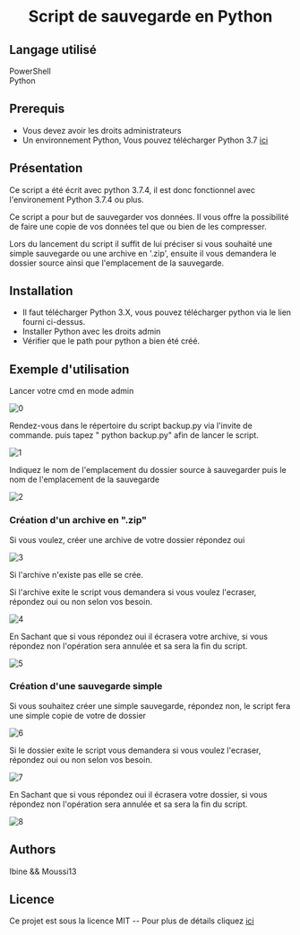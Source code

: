 <center> <h1>Script de sauvegarde en Python</h1> </center>

## Langage utilisé ##  

PowerShell  
Python 

## Prerequis ##
- Vous devez avoir les droits administrateurs  
- Un environnement Python, Vous pouvez télécharger Python 3.7 [ici](  https://www.python.org/ftp/python/3.7.4/python-3.7.4.exe)

## Présentation ##  

Ce script a été écrit avec python 3.7.4,  il est donc fonctionnel avec l'environement Python 3.7.4 ou plus.  

Ce script a pour but de sauvegarder vos données. Il vous offre la possibilité de faire une copie de vos données tel que ou bien de les compresser.

Lors du lancement du script il suffit de lui préciser si vous souhaité une simple sauvegarde ou une archive en '.zip', ensuite il vous demandera le dossier source ainsi que l'emplacement de la sauvegarde.

## Installation ##

- Il faut télécharger Python 3.X, vous pouvez télécharger python via le lien fourni ci-dessus.
- Installer Python avec les droits admin
- Vérifier que le path pour python a bien été créé.

## Exemple d'utilisation ##

Lancer votre cmd en mode admin 

![0](https://user-images.githubusercontent.com/52750872/61171631-9ec7d400-a57a-11e9-889a-0768cfb36a03.PNG)

Rendez-vous dans le répertoire du script backup.py via l'invite de commande. puis tapez " python backup.py"  afin de lancer le script. 

![1](https://user-images.githubusercontent.com/52750872/61171632-9ec7d400-a57a-11e9-9f7e-f2613223416b.PNG)

Indiquez le nom de l'emplacement du dossier source à sauvegarder puis le nom de l'emplacement de la sauvegarde 


![2](https://user-images.githubusercontent.com/52750872/61173048-118e7a80-a58e-11e9-8d7d-412966fab132.PNG)

### Création d'un archive en ".zip"
Si vous voulez, créer une archive de votre dossier répondez oui
 
![3](https://user-images.githubusercontent.com/52750872/61171634-9ec7d400-a57a-11e9-9301-05177db3c3c2.PNG)

Si l'archive n'existe pas elle se crée.  

Si l'archive exite le script vous demandera si vous voulez l'ecraser, répondez oui ou non selon vos besoin.

![4](https://user-images.githubusercontent.com/52750872/61171635-9ec7d400-a57a-11e9-9d7a-44987feb96b2.PNG)

En Sachant que si vous répondez oui il écrasera votre archive, si vous répondez non l'opération sera annulée et sa sera la fin du script.

![5](https://user-images.githubusercontent.com/52750872/61171627-9e2f3d80-a57a-11e9-9a36-1ab26d155276.PNG)


### Création d'une sauvegarde simple 

Si vous souhaitez créer une simple sauvegarde, répondez non, le script fera une simple copie de votre de dossier 
  
![6](https://user-images.githubusercontent.com/52750872/61171628-9e2f3d80-a57a-11e9-8dda-2e8caf928195.PNG)   

Si le dossier exite le script vous demandera si vous voulez l'ecraser, répondez oui ou non selon vos besoin.

![7](https://user-images.githubusercontent.com/52750872/61171629-9e2f3d80-a57a-11e9-8d02-f2d51d2cbf42.PNG)

En Sachant que si vous répondez oui il écrasera votre dossier, si vous répondez non l'opération sera annulée et sa sera la fin du script.

![8](https://user-images.githubusercontent.com/52750872/61171630-9e2f3d80-a57a-11e9-91f3-974056038743.PNG)

## Authors ##
Ibine && Moussi13 
## Licence ##

Ce projet est sous la licence MIT  -- Pour plus de détails cliquez [ici](https://choosealicense.com/licenses/)

